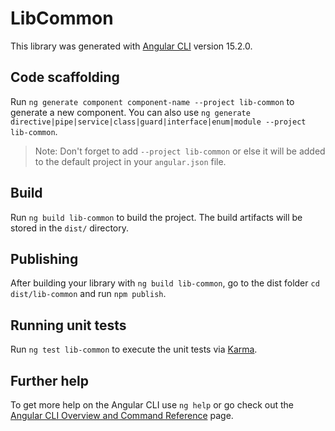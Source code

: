 # LibCommon

This library was generated with [Angular CLI](https://github.com/angular/angular-cli) version 15.2.0.

## Code scaffolding

Run `ng generate component component-name --project lib-common` to generate a new component. You can also use `ng generate directive|pipe|service|class|guard|interface|enum|module --project lib-common`.
> Note: Don't forget to add `--project lib-common` or else it will be added to the default project in your `angular.json` file. 

## Build

Run `ng build lib-common` to build the project. The build artifacts will be stored in the `dist/` directory.

## Publishing

After building your library with `ng build lib-common`, go to the dist folder `cd dist/lib-common` and run `npm publish`.

## Running unit tests

Run `ng test lib-common` to execute the unit tests via [Karma](https://karma-runner.github.io).

## Further help

To get more help on the Angular CLI use `ng help` or go check out the [Angular CLI Overview and Command Reference](https://angular.io/cli) page.
